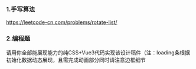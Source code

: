 
### 1.手写算法
https://leetcode-cn.com/problems/rotate-list/




### 2.编程题

请用你全部能展现能力的纯CSS+Vue3代码实现该设计稿件（注：loading条根据初始化数据动态展现，且需完成动画部分同时请注意边框细节